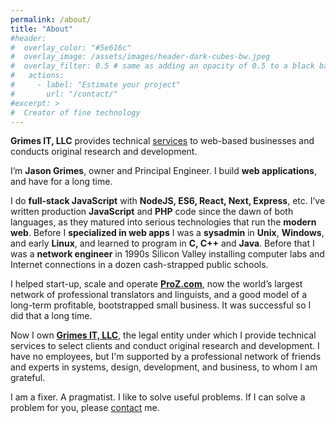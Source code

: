```yaml
---
permalink: /about/
title: "About"
#header:
#  overlay_color: "#5e616c"
#  overlay_image: /assets/images/header-dark-cubes-bw.jpeg
#  overlay_filter: 0.5 # same as adding an opacity of 0.5 to a black background
#   actions:
#     - label: "Estimate your project"
#       url: "/contact/"
#excerpt: >
#  Creator of fine technology
---
```


**Grimes IT, LLC** provides technical [services](/services/) to web-based businesses and conducts original research and development.

I’m **Jason Grimes**, owner and Principal Engineer. 
I build **web applications**, and have for a long time.

I do **full-stack JavaScript** with **NodeJS, ES6, React, Next, Express**, etc.
I’ve written production **JavaScript** and **PHP** code since the dawn of both languages,
as they matured into serious technologies that run the **modern web**.
Before I **specialized in web apps**
I was a **sysadmin** in **Unix**, **Windows**, and early **Linux**,
and learned to program in **C, C++** and **Java**.
Before that I was a **network engineer** in 1990s Silicon Valley installing computer labs and Internet connections in a dozen cash-strapped public schools.

I helped start-up, scale and operate [**ProZ.com**](https://www.proz.com/),
now the world’s largest network of professional translators and linguists,
and a good model of a long-term profitable, bootstrapped small business.
It was successful so I did that a long time.

Now I own [**Grimes IT, LLC**](https://grimesit.com),
the legal entity under which I provide 
technical services to select clients
and conduct original research and development.
I have no employees,
but I'm supported by a professional network of friends and experts in systems, design, development, and business,
to whom I am grateful.

I am a fixer. A pragmatist. I like to solve useful problems.
If I can solve a problem for you, please [contact](/contact/) me.